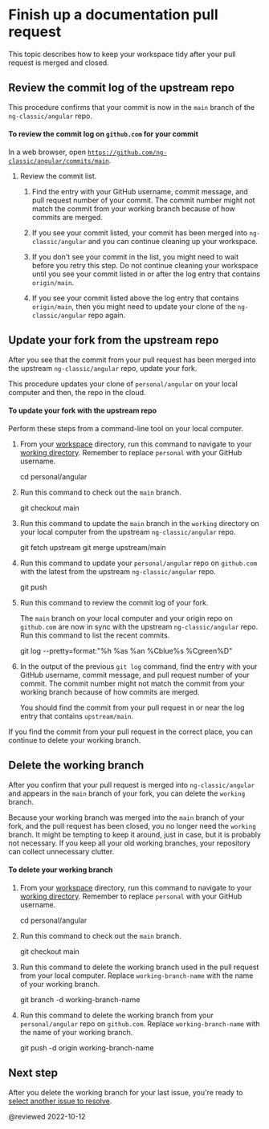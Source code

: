 # Finish up a documentation pull request

<!-- markdownLint-disable MD001 -->

This topic describes how to keep your workspace tidy after your pull request is merged and closed.

## Review the commit log of the upstream repo

This procedure confirms that your commit is now in the `main` branch of the `ng-classic/angular` repo.

#### To review the commit log on <code>github.com</code> for your commit

In a web browser, open [`https://github.com/ng-classic/angular/commits/main`](https://github.com/ng-classic/angular/commits/main).

1.  Review the commit list.
    1.  Find the entry with your GitHub username, commit message, and pull request number of your commit.
        The commit number might not match the commit from your working branch because of how commits are merged.

    1.  If you see your commit listed, your commit has been merged into `ng-classic/angular` and you can continue cleaning up your workspace.

    1.  If you don't see your commit in the list, you might need to wait before you retry this step.
        Do not continue cleaning your workspace until you see your commit listed in or after the log entry that contains `origin/main`.

    1.  If you see your commit listed above the log entry that contains `origin/main`, then you might need to update your clone of the `ng-classic/angular` repo again.

## Update your fork from the upstream repo

After you see that the commit from your pull request has been merged into the upstream `ng-classic/angular` repo, update your fork.

This procedure updates your clone of `personal/angular` on your local computer and then, the repo in the cloud.

#### To update your fork with the upstream repo

Perform these steps from a command-line tool on your local computer.

1.  From your [workspace](guide/doc-prepare-to-edit#create-a-git-workspace-on-your-local-computer) directory, run this command to navigate to your [working directory](guide/doc-prepare-to-edit#doc-working-directory).
    Remember to replace `personal` with your GitHub username.

    <code-example format="shell" language="shell">

    cd personal/angular

    </code-example>

1.  Run this command to check out the `main` branch.

    <code-example format="shell" language="shell">

    git checkout main

    </code-example>

1. Run this command to update the `main` branch in the `working` directory on your local computer from the upstream `ng-classic/angular` repo.

    <code-example format="shell" language="shell">

    git fetch upstream
    git merge upstream/main

    </code-example>

1.  Run this command to update your `personal/angular` repo on `github.com` with the latest from the upstream `ng-classic/angular` repo.

    <code-example format="shell" language="shell">

    git push

    </code-example>

1. Run this command to review the commit log of your fork.

    The `main` branch on your local computer and your origin repo on `github.com` are now in sync with the upstream `ng-classic/angular` repo.
    Run this command to list the recent commits.

    <code-example format="shell" language="shell">

    git log --pretty=format:"%h %as %an %Cblue%s %Cgreen%D"

    </code-example>

1.  In the output of the previous `git log` command, find the entry with your GitHub username, commit message, and pull request number of your commit.
    The commit number might not match the commit from your working branch because of how commits are merged.

    You should find the commit from your pull request in or near the log entry that contains `upstream/main`.

If you find the commit from your pull request in the correct place, you can continue to delete your working branch.

## Delete the working branch

After you confirm that your pull request is merged into `ng-classic/angular` and appears in the `main` branch of your fork, you can delete the `working` branch.

Because your working branch was merged into the `main` branch of your fork, and the pull request has been closed, you no longer need the `working` branch.
It might be tempting to keep it around, just in case, but it is probably not necessary.
If you keep all your old working branches, your repository can collect unnecessary clutter.

#### To delete your working branch

1.  From your [workspace](guide/doc-prepare-to-edit#create-a-git-workspace-on-your-local-computer) directory, run this command to navigate to your [working directory](guide/doc-prepare-to-edit#doc-working-directory).
    Remember to replace `personal` with your GitHub username.

    <code-example format="shell" language="shell">

    cd personal/angular

    </code-example>

1.  Run this command to check out the `main` branch.

    <code-example format="shell" language="shell">

    git checkout main

    </code-example>

1.  Run this command to delete the working branch used in the pull request from your local computer.
    Replace `working-branch-name` with the name of your working branch.

    <code-example format="shell" language="shell">

    git branch -d working-branch-name

    </code-example>

1.  Run this command to delete the working branch from your `personal/angular` repo on `github.com`.
    Replace `working-branch-name` with the name of your working branch.

    <code-example format="shell" language="shell">

     git push -d origin working-branch-name

    </code-example>

## Next step

After you delete the working branch for your last issue, you're ready to [select another issue to resolve](guide/doc-select-issue).

<!-- links -->

<!-- external links -->

<!-- end links -->

@reviewed 2022-10-12
